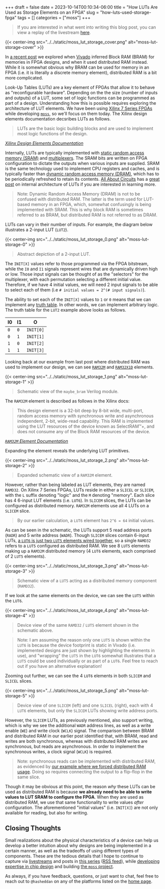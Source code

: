 +++ 
draft = false
date = 2023-10-14T00:10:34-06:00
title = "How LUTs Are Used as Storage Elements on an FPGA"
slug = "how-luts-used-storage-fpga"
tags = []
categories = ["moss"]
+++

> If you are interested in what went into writing this blog post, you can view a
> replay of the livestream
> [here](TODO).

{{< center-img src="../../static/moss_lut_storage_cover.png" alt="moss-lut-storage-cover" >}}

In [a recent post](https://danielmangum.com/posts/when-vivado-infer-bram/) we
explored when [Vivado](https://www.xilinx.com/products/design-tools/vivado.html)
inferred Block RAM (BRAM) for memories in FPGA designs, and when it used
distributed RAM instead. While it is somewhat obvious why BRAM can be used for
memory in an FPGA (i.e. it is literally a discrete memory element), distributed
RAM is a bit more complicated.

Look-Up Tables (LUTs) are a key element of FPGAs that allow it to behave as
"reconfigurable hardware". Depending on the the size (number of inputs and
outputs) of a LUT, some set of logic functions can be programmed as part of a
design. Understanding how this is possible requires exploring the architecture
of LUT elements. We have been using [Xilinx 7 Series
FPGAs](https://www.xilinx.com/products/silicon-devices/fpga/artix-7.html) while
developing [`moss`](https://github.com/mosscomp/moss), so we'll focus on them
today. The Xilinx design elements documentation decsribes LUTs as follows.

> LUTs are the basic logic building blocks and are used to implement most logic
> functions of the design.

[_Xilinx Design Elements Documentation_](https://docs.xilinx.com/r/en-US/ug953-vivado-7series-libraries/Design-Elements)

Internally, LUTs are typically implemented with [static random access memory
(SRAM)](https://en.wikipedia.org/wiki/Static_random-access_memory) and
[multiplexers](https://en.wikipedia.org/wiki/Multiplexer). The SRAM bits are
written on FPGA configuration to dictate the outputs when various inputs are
supplied. SRAM is the same technology used to implement CPU registers and
caches, and is typically faster than [dynamic random access memory
(DRAM)](https://en.wikipedia.org/wiki/Dynamic_random-access_memory), which has
to be periodically refreshed to retain its contents. [All About
Circuits](https://www.allaboutcircuits.com) has a [great
post](https://www.allaboutcircuits.com/technical-articles/purpose-and-internal-functionality-of-fpga-look-up-tables/)
on internal architecture of LUTs if you are interested in learning more.

> Note: Dynamic Random Access Memory (DRAM) is not to be confused with
> distributed RAM. The latter is the term used for LUT-based memory in an FPGA,
> which, somewhat confusingly is being implemented with SRAM. This is why block
> RAM is sometimes referred to as BRAM, but distributed RAM is not referred to
> as DRAM.

LUTs can vary in their number of inputs. For example, the diagram below
illustrates a 2-input LUT (`LUT2`).

{{< center-img src="../../static/moss_lut_storage_0.png" alt="moss-lut-storage-0" >}}

> Abstract depiction of a 2-input LUT.

The `INIT[X]` values refer to those programmed via the FPGA bitstream, while the
`I0` and `I1` signals represent wires that are dynamically driven high or low.
Those input signals can be thought of as the "selectors" for the multiplexer,
with each permutation selecting a different initial value. Therefore, if we have
4 initial values, we will need 2 input signals to be able to select each of them
(i.e `# initial values = 2^(# input signals)`).

The ability to set each of the `INIT[X]` values to `1` or `0` means that we can
implement any [truth table](https://en.wikipedia.org/wiki/Truth_table). In other
words, we can implement arbitrary logic. The truth table for the `LUT2` example
above looks as follows.

| I0 | I1 | O       |
|----|----|---------|
| `0`  | `0`  | `INIT[0]` |
| `0`  | `1`  | `INIT[1]` |
| `1`  | `0`  | `INIT[2]` |
| `1`  | `1`  | `INIT[3]` |

Looking back at our example from last post where distributed RAM was used to
implement our design, we can see
[`RAM32M`](https://docs.xilinx.com/r/en-US/ug953-vivado-7series-libraries/RAM32M)
and
[`RAM32X1D`](https://docs.xilinx.com/r/en-US/ug953-vivado-7series-libraries/RAM32X1D)
elements. 

{{< center-img src="../../static/moss_lut_storage_1.png" alt="moss-lut-storage-1" >}}

> Schematic view of the `maybe_bram` Verilog module.

The `RAM32M` element is described as follows in the Xilinx docs:

> This design element is a 32-bit deep by 8-bit wide, multi-port, random access
> memory with synchronous write and asynchronous independent, 2-bit, wide-read
> capability. This RAM is implemented using the LUT resources of the device
> known as SelectRAM™+, and does not consume any of the Block RAM resources of
> the device.

[_`RAM32M` Element Documentation_](https://docs.xilinx.com/r/en-US/ug953-vivado-7series-libraries/RAM32M)

Expanding the element reveals the underlying LUT primitives.

{{< center-img src="../../static/moss_lut_storage_2.png" alt="moss-lut-storage-2" >}}

> Expanded schematic view of a `RAM32M` element.

However, rather than being labeled as LUT elements, they are named `RAMD32`. On
Xilinx 7 Series FPGAs, LUTs reside in either a `SLICEL` or `SLICEM`, with the
`L` suffix denoting "logic" and the `M` denoting "memory". Each slice has 4
6-input LUT elements (i.e. `LUT6`). In `SLICEM` slices, the LUTs can be
configured as distributed memory. `RAM32M` elements use all 4 LUTs on a `SLICEM`
slice.

> By our earlier calculation, a `LUT6` element has `2^6 = 64` initial values.

As can be seen in the schematic, the LUTs support 5 read address ports (`RADR`)
and 5 write address (`WADR`). Though `SLICEM` slices contain 6-input LUTs, [a
`LUT6` is just two `LUT5` elements wired
together](https://docs.xilinx.com/r/en-US/ug953-vivado-7series-libraries/LUT6_2),
so a single `RAMD32` refers to a `LUT5` configured as distributed RAM. We see 8
`LUT5` elements making up a `RAM32M` distributed memory (4 `LUT6` elements, each
comprised of 2 `LUT5` elements).

{{< center-img src="../../static/moss_lut_storage_3.png" alt="moss-lut-storage-3" >}}

> Schematic view of a `LUT5` acting as a distributed memory component (`RAMD32`).

If we look at the same elements on the device, we can see the `LUT5` within the
`LUT6`.

{{< center-img src="../../static/moss_lut_storage_4.png" alt="moss-lut-storage-4" >}}

> Device view of the same `RAMD32` / `LUT5` element shown in the schematic
> above.

> Note: I am assuming the reason only one `LUT5` is shown within the `LUT6` is
> because the device footprint is static in Vivado (i.e. implemented designs are
> just shown by highlighting the elements in use), and "wrapping" the `LUT5` in
> the `LUT6` somewhat illustrates that a `LUT5` could be used individually or as
> part of a `LUT6`. Feel free to reach out if you have an alternative
> explanation!

Zooming out further, we can see the 4 `LUT6` elements in both `SLICEM` and
`SLICEL` slices.

{{< center-img src="../../static/moss_lut_storage_5.png" alt="moss-lut-storage-5" >}}

> Device view of one `SLICEM` (left) and one `SLICEL` (right), each with 4
> `LUT6` elements, but only the `SLICEM` LUTs showing write address ports.

However, the `SLICEM` LUTs, as previously mentioned, also support writing, which
is why we see the additional `WADR` address lines, as well as a write enable
(`WE`) and write clock (`WCLK`) signal. The comparison between BRAM and
distributed RAM in our earlier post identified that, with BRAM, read and writes
are both synchronous, whereas with distributed RAM writes are synchronous, but
reads are asynchronous. In order to implement the synchronous writes, a clock
signal (`WCLK`) is required.

> Note: synchronous reads can be implemented with distributed RAM, as evidenced
> by [our example where we forced distributed RAM
> usage](https://danielmangum.com/posts/when-vivado-infer-bram/#we-didnt-explicitly-specify-a-ram-style).
> Doing so requires connecting the output to a flip-flop in the same slice.

Though it may be obvious at this point, the reason _why_ these LUTs can be used
as distributed RAM is because **we already need to be able to write values to
LUT SRAM to configure the FPGA**. When they are used as distributed RAM, we use
that same functionality to write values _after_ configuration. The
aforementioned "initial values" (i.e. `INIT[X]`) are not only available for
reading, but also for writing.

## Closing Thoughts

Small realizations about the physical characteristics of a device can help us
develop a better intuition about why designs are being implemented in a certain
manner, as well as the tradeoffs of using different types of components. These
are the tedious details that I hope to continue to capture via
[livestreams](https://www.youtube.com/@hasheddan/streams) and posts in [this
series](https://danielmangum.com/categories/moss/) ([RSS
feed](https://danielmangum.com/categories/moss/index.xml)), while [developing
expertise in chip
design](https://danielmangum.com/posts/a-three-year-bet-on-chip-design/) and
building [the `moss` project](https://mosscomp.com/).

As always, if you have feedback, questions, or just want to chat, feel free to
reach out to `@hasheddan` on any of the platforms listed on the [home
page](https://danielmangum.com/).
